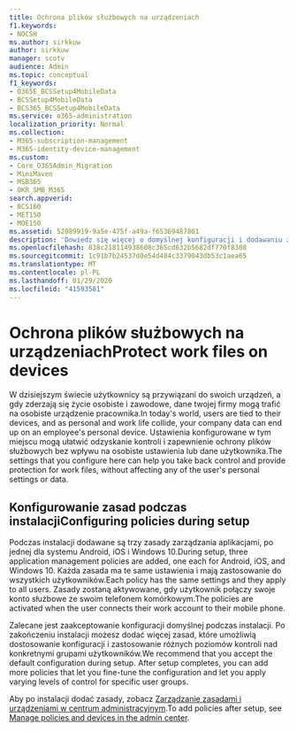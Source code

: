 ```yaml
---
title: Ochrona plików służbowych na urządzeniach
f1.keywords:
- NOCSH
ms.author: sirkkuw
author: sirkkuw
manager: scotv
audience: Admin
ms.topic: conceptual
f1_keywords:
- O365E_BCSSetup4MobileData
- BCSSetup4MobileData
- BCS365_BCSSetup4MobileData
ms.service: o365-administration
localization_priority: Normal
ms.collection:
- M365-subscription-management
- M365-identity-device-management
ms.custom:
- Core_O365Admin_Migration
- MiniMaven
- MSB365
- OKR_SMB_M365
search.appverid:
- BCS160
- MET150
- MOE150
ms.assetid: 52089919-9a5e-475f-a49a-f65369487861
description: 'Dowiedz się więcej o domyślnej konfiguracji i dodawaniu zasad zarządzania aplikacjami w celu ochrony danych firmy na osobistych urządzeniach mobilnych użytkowników. '
ms.openlocfilehash: 838c218114938608c365cd632b5682df770f8308
ms.sourcegitcommit: 1c91b7b24537d0e54d484c3379043db53c1aea65
ms.translationtype: MT
ms.contentlocale: pl-PL
ms.lasthandoff: 01/29/2020
ms.locfileid: "41593581"
---
```

# <a name="protect-work-files-on-devices"></a><span data-ttu-id="3501f-103">Ochrona plików służbowych na urządzeniach</span><span class="sxs-lookup"><span data-stu-id="3501f-103">Protect work files on devices</span></span>

<span data-ttu-id="3501f-104">W dzisiejszym świecie użytkownicy są przywiązani do swoich urządzeń, a gdy zderzają się życie osobiste i zawodowe, dane twojej firmy mogą trafić na osobiste urządzenie pracownika.</span><span class="sxs-lookup"><span data-stu-id="3501f-104">In today's world, users are tied to their devices, and as personal and work life collide, your company data can end up on an employee's personal device.</span></span> <span data-ttu-id="3501f-105">Ustawienia konfigurowane w tym miejscu mogą ułatwić odzyskanie kontroli i zapewnienie ochrony plików służbowych bez wpływu na osobiste ustawienia lub dane użytkownika.</span><span class="sxs-lookup"><span data-stu-id="3501f-105">The settings that you configure here can help you take back control and provide protection for work files, without affecting any of the user's personal settings or data.</span></span>
  
## <a name="configuring-policies-during-setup"></a><span data-ttu-id="3501f-106">Konfigurowanie zasad podczas instalacji</span><span class="sxs-lookup"><span data-stu-id="3501f-106">Configuring policies during setup</span></span>

<span data-ttu-id="3501f-107">Podczas instalacji dodawane są trzy zasady zarządzania aplikacjami, po jednej dla systemu Android, iOS i Windows 10.</span><span class="sxs-lookup"><span data-stu-id="3501f-107">During setup, three application management policies are added, one each for Android, iOS, and Windows 10.</span></span> <span data-ttu-id="3501f-108">Każda zasada ma te same ustawienia i mają zastosowanie do wszystkich użytkowników.</span><span class="sxs-lookup"><span data-stu-id="3501f-108">Each policy has the same settings and they apply to all users.</span></span> <span data-ttu-id="3501f-109">Zasady zostaną aktywowane, gdy użytkownik połączy swoje konto służbowe ze swoim telefonem komórkowym.</span><span class="sxs-lookup"><span data-stu-id="3501f-109">The policies are activated when the user connects their work account to their mobile phone.</span></span>
  
<span data-ttu-id="3501f-p103">Zalecane jest zaakceptowanie konfiguracji domyślnej podczas instalacji. Po zakończeniu instalacji możesz dodać więcej zasad, które umożliwią dostosowanie konfiguracji i zastosowanie różnych poziomów kontroli nad konkretnymi grupami użytkowników.</span><span class="sxs-lookup"><span data-stu-id="3501f-p103">We recommend that you accept the default configuration during setup. After setup completes, you can add more policies that let you fine-tune the configuration and let you apply varying levels of control for specific user groups.</span></span>
  
<span data-ttu-id="3501f-112">Aby po instalacji dodać zasady, zobacz [Zarządzanie zasadami i urządzeniami w centrum administracyjnym](manage.md).</span><span class="sxs-lookup"><span data-stu-id="3501f-112">To add policies after setup, see [Manage policies and devices in the admin center](manage.md).</span></span>
